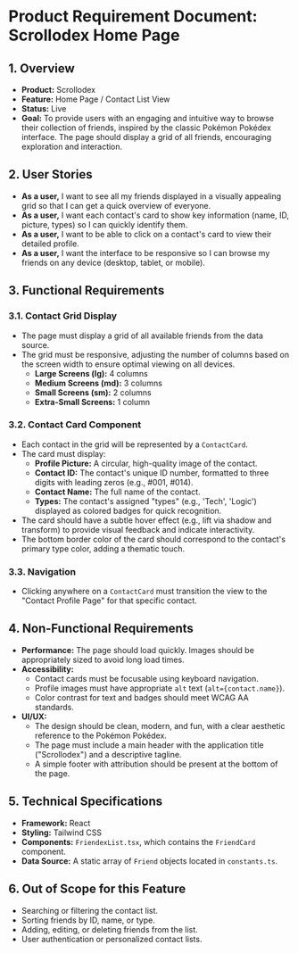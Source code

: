 
# Product Requirement Document: Scrollodex Home Page

## 1. Overview

- **Product:** Scrollodex
- **Feature:** Home Page / Contact List View
- **Status:** Live
- **Goal:** To provide users with an engaging and intuitive way to browse their collection of friends, inspired by the classic Pokémon Pokédex interface. The page should display a grid of all friends, encouraging exploration and interaction.

## 2. User Stories

- **As a user,** I want to see all my friends displayed in a visually appealing grid so that I can get a quick overview of everyone.
- **As a user,** I want each contact's card to show key information (name, ID, picture, types) so I can quickly identify them.
- **As a user,** I want to be able to click on a contact's card to view their detailed profile.
- **As a user,** I want the interface to be responsive so I can browse my friends on any device (desktop, tablet, or mobile).

## 3. Functional Requirements

### 3.1. Contact Grid Display
- The page must display a grid of all available friends from the data source.
- The grid must be responsive, adjusting the number of columns based on the screen width to ensure optimal viewing on all devices.
  - **Large Screens (lg):** 4 columns
  - **Medium Screens (md):** 3 columns
  - **Small Screens (sm):** 2 columns
  - **Extra-Small Screens:** 1 column

### 3.2. Contact Card Component
- Each contact in the grid will be represented by a `ContactCard`.
- The card must display:
  - **Profile Picture:** A circular, high-quality image of the contact.
  - **Contact ID:** The contact's unique ID number, formatted to three digits with leading zeros (e.g., #001, #014).
  - **Contact Name:** The full name of the contact.
  - **Types:** The contact's assigned "types" (e.g., 'Tech', 'Logic') displayed as colored badges for quick recognition.
- The card should have a subtle hover effect (e.g., lift via shadow and transform) to provide visual feedback and indicate interactivity.
- The bottom border color of the card should correspond to the contact's primary type color, adding a thematic touch.

### 3.3. Navigation
- Clicking anywhere on a `ContactCard` must transition the view to the "Contact Profile Page" for that specific contact.

## 4. Non-Functional Requirements

- **Performance:** The page should load quickly. Images should be appropriately sized to avoid long load times.
- **Accessibility:**
  - Contact cards must be focusable using keyboard navigation.
  - Profile images must have appropriate `alt` text (`alt={contact.name}`).
  - Color contrast for text and badges should meet WCAG AA standards.
- **UI/UX:**
  - The design should be clean, modern, and fun, with a clear aesthetic reference to the Pokémon Pokédex.
  - The page must include a main header with the application title ("Scrollodex") and a descriptive tagline.
  - A simple footer with attribution should be present at the bottom of the page.

## 5. Technical Specifications

- **Framework:** React
- **Styling:** Tailwind CSS
- **Components:** `FriendexList.tsx`, which contains the `FriendCard` component.
- **Data Source:** A static array of `Friend` objects located in `constants.ts`.

## 6. Out of Scope for this Feature

- Searching or filtering the contact list.
- Sorting friends by ID, name, or type.
- Adding, editing, or deleting friends from the list.
- User authentication or personalized contact lists.
